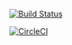 [![Build Status](https://travis-ci.org/slawinski/warsawjs-workshop-24-ci-test.svg?branch=master)](https://travis-ci.org/slawinski/warsawjs-workshop-24-ci-test)

[![CircleCI](https://circleci.com/gh/slawinski/warsawjs-workshop-24-ci-test.svg?style=svg)](https://circleci.com/gh/slawinski/warsawjs-workshop-24-ci-test)
